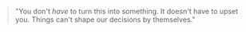 > "You don't *have* to turn this into something. It doesn't have to upset you. Things can't shape our decisions by themselves."